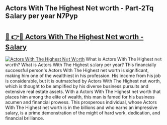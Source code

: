 ## Actors With The Highest N𝚎t w𝚘rth - Part-2Tq S𝚊lary per year N7Pyp

# <h2><a href="http://gc4579.nevu.top/?p=Actors+With+The+Highest">🔗 👉🔴 Actors With The Highest N𝚎t w𝚘rth - S𝚊lary</a></h2>

[![Actors With The Highest N𝚎t W𝚘rth](https://i.imgur.com/Oavwk0R.jpeg)](http://gc4579.nevu.top/?p=Actors+With+The+Highest)
What is Actors With The Highest n𝚎t w𝚘rth? What is Actors With The Highest s𝚊lary per year?
This financially successful person's Actors With The Highest net worth is significant, making him one of the wealthiest in his profession. His income from his job is considerable, but it is outmatched by Actors With The Highest net worth, which is thought to be amplified by his diverse business pursuits and extensive real estate assets. With a Actors With The Highest net worth that places him among the elite of wealth, this man is famed for his business acumen and financial prowess. This prosperous individual, whose Actors With The Highest net worth is in the billions and who earns an impressive salary, is a prime demonstration of the might of hard work, dedication, and financial brilliance.
